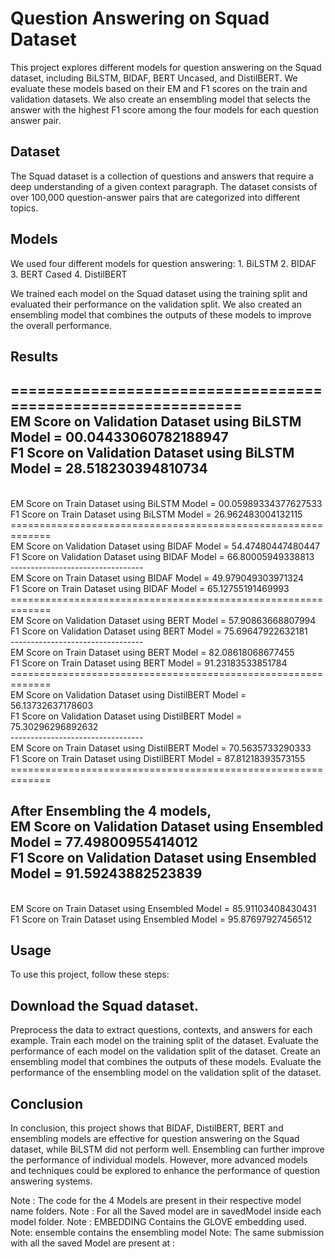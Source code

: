 # Question Answering on Squad Dataset
This project explores different models for question answering on the Squad dataset, including BiLSTM, BIDAF, BERT Uncased, and DistilBERT. We evaluate these models based on their EM and F1 scores on the train and validation datasets. We also create an ensembling model that selects the answer with the highest F1 score among the four models for each question answer pair.

## Dataset
The Squad dataset is a collection of questions and answers that require a deep understanding of a given context paragraph. The dataset consists of over 100,000 question-answer pairs that are categorized into different topics.

## Models
We used four different models for question answering:
    1. BiLSTM
    2. BIDAF
    3. BERT Cased
    4. DistilBERT

We trained each model on the Squad dataset using the training split and evaluated their performance on the validation split. We also created an ensembling model that combines the outputs of these models to improve the overall performance.

## Results
=============================================================
<br>
EM Score on Validation Dataset using BiLSTM Model = 00.04433060782188947
<br>
F1 Score on Validation Dataset using BiLSTM Model = 28.518230394810734
<br>
---------------------------------
<br>
EM Score on Train Dataset using BiLSTM Model = 00.05989334377627533
<br>
F1 Score on Train Dataset using BiLSTM Model = 26.962483004132115
<br>
=============================================================
<br>
EM Score on Validation Dataset using BIDAF Model = 54.47480447480447
<br>
F1 Score on Validation Dataset using BIDAF Model = 66.80005949338813
<br>
---------------------------------
<br>
EM Score on Train Dataset using BIDAF Model = 49.979049303971324
<br>
F1 Score on Train Dataset using BIDAF Model = 65.12755191469993
<br>
=============================================================
<br>
EM Score on Validation Dataset using BERT Model = 57.90863668807994
<br>
F1 Score on Validation Dataset using BERT Model = 75.69647922632181
<br>
---------------------------------
<br>
EM Score on Train Dataset using BERT Model = 82.08618068677455
<br>
F1 Score on Train Dataset using BERT Model = 91.23183533851784
<br>
=============================================================
<br>
EM Score on Validation Dataset using DistilBERT Model = 56.13732637178603
<br>
F1 Score on Validation Dataset using DistilBERT Model = 75.30296296892632
<br>
---------------------------------
<br>
EM Score on Train Dataset using DistilBERT Model = 70.5635733290333
<br>
F1 Score on Train Dataset using DistilBERT Model = 87.81218393573155
<br>
=============================================================
<br>

After Ensembling the 4 models, 
<br>
EM Score on Validation Dataset using Ensembled Model = 77.49800955414012
<br>
F1 Score on Validation Dataset using Ensembled Model = 91.59243882523839
<br>
---------------------------------
<br>
EM Score on Train Dataset using Ensembled Model = 85.91103408430431
<br>
F1 Score on Train Dataset using Ensembled Model = 95.87697927456512
<br>

## Usage
To use this project, follow these steps:

## Download the Squad dataset.
Preprocess the data to extract questions, contexts, and answers for each example.
Train each model on the training split of the dataset.
Evaluate the performance of each model on the validation split of the dataset.
Create an ensembling model that combines the outputs of these models.
Evaluate the performance of the ensembling model on the validation split of the dataset.

## Conclusion
In conclusion, this project shows that BIDAF, DistilBERT, BERT and ensembling models are effective for question answering on the Squad dataset, while BiLSTM did not perform well. Ensembling can further improve the performance of individual models. However, more advanced models and techniques could be explored to enhance the performance of question answering systems.


Note : The code for the 4 Models are present in their respective model name folders.
Note : For all the Saved model are in savedModel inside each model folder.
Note : EMBEDDING Contains the GLOVE embedding used.
Note:  ensemble contains the ensembling model
Note: The same submission with all the saved Model are present at : 
